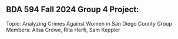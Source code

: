 ## BDA 594 Fall 2024 Group 4 Project:
Topic: Analyzing Crimes Against Women in San Diego County
Group Members: Alisa Crowe, Rita Herfi, Sam Keppler
